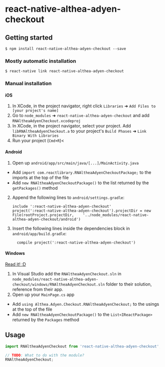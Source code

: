 
# react-native-althea-adyen-checkout

## Getting started

`$ npm install react-native-althea-adyen-checkout --save`

### Mostly automatic installation

`$ react-native link react-native-althea-adyen-checkout`

### Manual installation


#### iOS

1. In XCode, in the project navigator, right click `Libraries` ➜ `Add Files to [your project's name]`
2. Go to `node_modules` ➜ `react-native-althea-adyen-checkout` and add `RNAltheaAdyenCheckout.xcodeproj`
3. In XCode, in the project navigator, select your project. Add `libRNAltheaAdyenCheckout.a` to your project's `Build Phases` ➜ `Link Binary With Libraries`
4. Run your project (`Cmd+R`)<

#### Android

1. Open up `android/app/src/main/java/[...]/MainActivity.java`
  - Add `import com.reactlibrary.RNAltheaAdyenCheckoutPackage;` to the imports at the top of the file
  - Add `new RNAltheaAdyenCheckoutPackage()` to the list returned by the `getPackages()` method
2. Append the following lines to `android/settings.gradle`:
  	```
  	include ':react-native-althea-adyen-checkout'
  	project(':react-native-althea-adyen-checkout').projectDir = new File(rootProject.projectDir, 	'../node_modules/react-native-althea-adyen-checkout/android')
  	```
3. Insert the following lines inside the dependencies block in `android/app/build.gradle`:
  	```
      compile project(':react-native-althea-adyen-checkout')
  	```

#### Windows
[Read it! :D](https://github.com/ReactWindows/react-native)

1. In Visual Studio add the `RNAltheaAdyenCheckout.sln` in `node_modules/react-native-althea-adyen-checkout/windows/RNAltheaAdyenCheckout.sln` folder to their solution, reference from their app.
2. Open up your `MainPage.cs` app
  - Add `using Althea.Adyen.Checkout.RNAltheaAdyenCheckout;` to the usings at the top of the file
  - Add `new RNAltheaAdyenCheckoutPackage()` to the `List<IReactPackage>` returned by the `Packages` method


## Usage
```javascript
import RNAltheaAdyenCheckout from 'react-native-althea-adyen-checkout';

// TODO: What to do with the module?
RNAltheaAdyenCheckout;
```
  